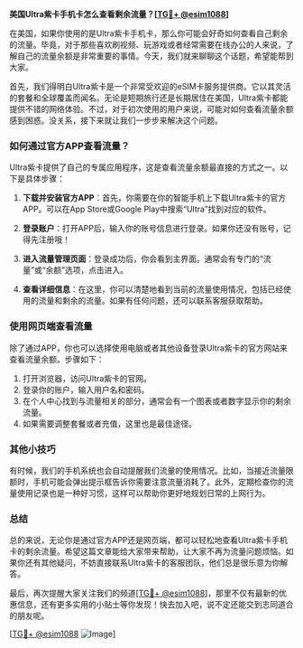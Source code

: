 **美国Ultra紫卡手机卡怎么查看剩余流量？[[TG💪+ @esim1088](https://t.me/s/esim1088)]**

在美国，如果你使用的是Ultra紫卡手机卡，那么你可能会好奇如何查看自己剩余的流量。毕竟，对于那些喜欢刷视频、玩游戏或者经常需要在线办公的人来说，了解自己的流量余额是非常重要的事情。今天，我们就来聊聊这个话题，希望能帮到大家。

首先，我们得明白Ultra紫卡是一个非常受欢迎的eSIM卡服务提供商。它以其灵活的套餐和全球覆盖而闻名。无论是短期旅行还是长期居住在美国，Ultra紫卡都能提供不错的网络体验。不过，对于初次使用的用户来说，可能对如何查看流量余额感到困惑。没关系，接下来就让我们一步步来解决这个问题。

### 如何通过官方APP查看流量？

Ultra紫卡提供了自己的专属应用程序，这是查看流量余额最直接的方式之一。以下是具体步骤：

1. **下载并安装官方APP**：首先，你需要在你的智能手机上下载Ultra紫卡的官方APP。可以在App Store或Google Play中搜索“Ultra”找到对应的软件。

2. **登录账户**：打开APP后，输入你的账号信息进行登录。如果你还没有账号，记得先注册哦！

3. **进入流量管理页面**：登录成功后，你会看到主界面。通常会有专门的“流量”或“余额”选项，点击进入。

4. **查看详细信息**：在这里，你可以清楚地看到当前的流量使用情况，包括已经使用的流量和剩余的流量。如果有任何问题，还可以联系客服获取帮助。

### 使用网页端查看流量

除了通过APP，你也可以选择使用电脑或者其他设备登录Ultra紫卡的官方网站来查看流量余额。步骤如下：

1. 打开浏览器，访问Ultra紫卡的官网。
2. 登录你的账户，输入用户名和密码。
3. 在个人中心找到与流量相关的部分，通常会有一个图表或者数字显示你的剩余流量。
4. 如果需要调整套餐或者充值，这里也是最佳途径。

### 其他小技巧

有时候，我们的手机系统也会自动提醒我们流量的使用情况。比如，当接近流量限额时，手机可能会弹出提示框告诉你需要注意流量消耗了。此外，定期检查你的流量使用记录也是一种好习惯，这样可以帮助你更好地规划日常的上网行为。

### 总结

总的来说，无论你是通过官方APP还是网页端，都可以轻松地查看Ultra紫卡手机卡的剩余流量。希望这篇文章能给大家带来帮助，让大家不再为流量问题烦恼。如果你还有其他疑问，不妨直接联系Ultra紫卡的客服团队，他们总是很乐意为你解答。

最后，再次提醒大家关注我们的频道[[TG💪+ @esim1088](https://t.me/s/esim1088)]，那里不仅有最新的优惠信息，还有更多实用的小贴士等你发现！快去加入吧，说不定还能交到志同道合的朋友呢。

[[TG💪+ @esim1088](https://t.me/s/esim1088) ![Image](https://i.postimg.cc/4NQfJmqS/Snipaste-2025-05-13-00-14-12.png)]